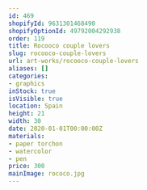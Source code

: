 ```yaml
---
id: 469
shopifyId: 9631301468490
shopifyOptionId: 49792004292938
order: 119
title: Rocooco couple lovers
slug: rocooco-couple-lovers
url: art-works/rocooco-couple-lovers
aliases: []
categories:
- graphics
inStock: true
isVisible: true
location: Spain
height: 21
width: 30
date: 2020-01-01T00:00:00Z
materials:
- paper torchon
- watercolor
- pen
price: 300
mainImage: rococo.jpg
---
```


